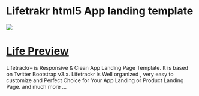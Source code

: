 Lifetrakr html5 App landing template
=========
<img src="https://cloud.githubusercontent.com/assets/10640964/5989280/2eb3073a-a9ac-11e4-9fc9-7aad4e98c35d.jpg" />

<a href="http://themefisher.com/download/lifetrackr-app-landing-page/">Life Preview</a>
=========
Lifetrackr– is Responsive & Clean App Landing Page Template. It is based on Twitter Bootstrap v3.x. Lifetrackr is Well organized , very easy to customize and Perfect Choice for Your App Landing or Product Landing Page.
and much more …

